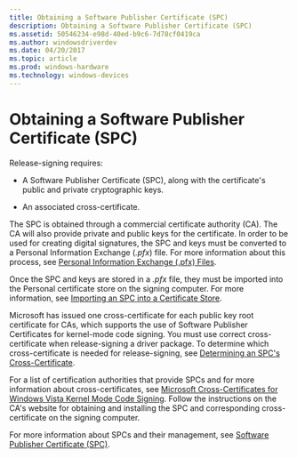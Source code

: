 ```yaml
---
title: Obtaining a Software Publisher Certificate (SPC)
description: Obtaining a Software Publisher Certificate (SPC)
ms.assetid: 50546234-e98d-40ed-b9c6-7d78cf0419ca
ms.author: windowsdriverdev
ms.date: 04/20/2017
ms.topic: article
ms.prod: windows-hardware
ms.technology: windows-devices
---
```


# Obtaining a Software Publisher Certificate (SPC)


Release-signing requires:

-   A Software Publisher Certificate (SPC), along with the certificate's public and private cryptographic keys.

-   An associated cross-certificate.

The SPC is obtained through a commercial certificate authority (CA). The CA will also provide private and public keys for the certificate. In order to be used for creating digital signatures, the SPC and keys must be converted to a Personal Information Exchange (*.pfx*) file. For more information about this process, see [Personal Information Exchange (.pfx) Files](personal-information-exchange---pfx--files.md).

Once the SPC and keys are stored in a *.pfx* file, they must be imported into the Personal certificate store on the signing computer. For more information, see [Importing an SPC into a Certificate Store](importing-an-spc-into-a-certificate-store.md).

Microsoft has issued one cross-certificate for each public key root certificate for CAs, which supports the use of Software Publisher Certificates for kernel-mode code signing. You must use correct cross-certificate when release-signing a driver package. To determine which cross-certificate is needed for release-signing, see [Determining an SPC's Cross-Certificate](determining-an-spc-s-cross-certificate.md).

For a list of certification authorities that provide SPCs and for more information about cross-certificates, see [Microsoft Cross-Certificates for Windows Vista Kernel Mode Code Signing](http://go.microsoft.com/fwlink/p/?linkid=66583). Follow the instructions on the CA's website for obtaining and installing the SPC and corresponding cross-certificate on the signing computer.

For more information about SPCs and their management, see [Software Publisher Certificate (SPC)](software-publisher-certificate.md).

 

 





